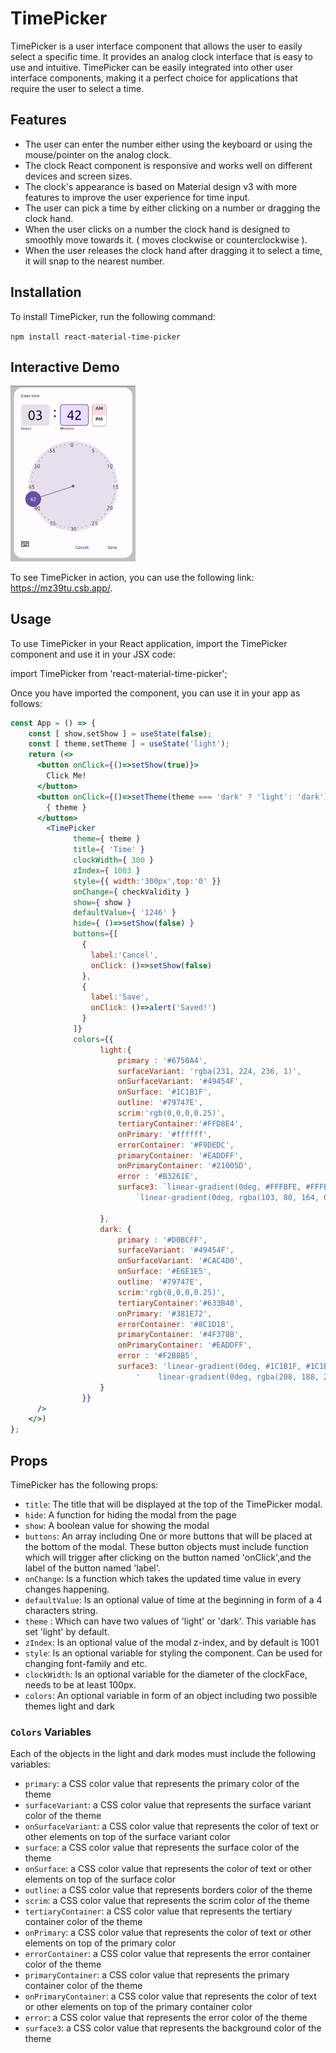 # TimePicker

TimePicker is a user interface component that allows the user to easily select a specific time. It provides an analog clock interface that is easy to use and intuitive. TimePicker can be easily integrated into other user interface components, making it a perfect choice for applications that require the user to select a time.

## Features

- The user can enter the number either using the keyboard or using the mouse/pointer on the analog clock.
- The clock React component is responsive and works well on different devices and screen sizes.
- The clock's appearance is based on Material design v3 with more features to improve the user experience for time input.
- The user can pick a time by either clicking on a number or dragging the clock hand.
- When the user clicks on a number the clock hand is designed to smoothly move towards it. ( moves clockwise or counterclockwise ).
- When the user releases the clock hand after dragging it to select a time, it will snap to the nearest number.

## Installation

To install TimePicker, run the following command:

`npm install react-material-time-picker`

## Interactive Demo
<img src="./imgs/demo.png" width="200" />

To see TimePicker in action, you can use the following link: https://mz39tu.csb.app/.

## Usage

To use TimePicker in your React application, import the TimePicker component and use it in your JSX code:

import TimePicker from 'react-material-time-picker';

Once you have imported the component, you can use it in your app as follows:

```jsx
const App = () => {
    const [ show,setShow ] = useState(false);
    const [ theme,setTheme ] = useState('light');
    return (<>
      <button onClick={()=>setShow(true)}>
        Click Me!
      </button>
      <button onClick={()=>setTheme(theme === 'dark' ? 'light': 'dark')}>
        { theme }
      </button>
        <TimePicker
              theme={ theme }
              title={ 'Time' }
              clockWidth={ 300 }
              zIndex={ 1003 }
              style={{ width:'300px',top:'0' }}
              onChange={ checkValidity }
              show={ show }
              defaultValue={ '1246' }
              hide={ ()=>setShow(false) }
              buttons={[
                {
                  label:'Cancel',
                  onClick: ()=>setShow(false)
                },
                {
                  label:'Save',
                  onClick: ()=>alert('Saved!')
                }
              ]}
              colors={{
                    light:{
                        primary : '#6750A4',
                        surfaceVariant: 'rgba(231, 224, 236, 1)',
                        onSurfaceVariant: '#49454F',
                        onSurface: '#1C1B1F',
                        outline: '#79747E',
                        scrim:'rgb(0,0,0,0.25)',
                        tertiaryContainer:'#FFD8E4',
                        onPrimary: '#ffffff',
                        errorContainer: '#F9DEDC',
                        primaryContainer: '#EADDFF',
                        onPrimaryContainer: '#21005D',
                        error : '#B3261E',
                        surface3: `linear-gradient(0deg, #FFFBFE, #FFFBFE),` +
                            `linear-gradient(0deg, rgba(103, 80, 164, 0.11), rgba(103, 80, 164, 0.11))`
            
                    },
                    dark: {
                        primary : '#D0BCFF',
                        surfaceVariant: '#49454F',
                        onSurfaceVariant: '#CAC4D0',
                        onSurface: '#E6E1E5',
                        outline: '#79747E',
                        scrim:'rgb(0,0,0,0.25)',
                        tertiaryContainer:'#633B48',
                        onPrimary: '#381E72',
                        errorContainer: '#8C1D18',
                        primaryContainer: '#4F378B',
                        onPrimaryContainer: '#EADDFF',
                        error : '#F2B8B5',
                        surface3: 'linear-gradient(0deg, #1C1B1F, #1C1B1F),' +
                            '    linear-gradient(0deg, rgba(208, 188, 255, 0.11), rgba(208, 188, 255, 0.11))'
                    }
                }}
      />
    </>)
};
```


## Props

TimePicker has the following props:

- `title`: The title that will be displayed at the top of the TimePicker modal.
- `hide`: A function for hiding the modal from the page
- `show`: A boolean value for showing the modal
- `buttons`: An array including One or more buttons that will be placed at the bottom of the modal. These button objects must include function which will trigger after clicking on the button named 'onClick',and the label of the button named 'label'.
- `onChange`: Is a function which takes the updated time value in every changes happening.
- `defaultValue`: Is an optional value of time at the beginning in form of a 4 characters string.
- `theme` : Which can have two values of 'light' or 'dark'. This variable has set 'light' by default.
- `zIndex`: Is an optional value of the modal z-index, and by default is 1001
- `style`: Is an optional variable for styling the component. Can be used for changing font-family and etc.
- `clockWidth`: Is an optional variable for the diameter of the clockFace, needs to be at least 100px. 
- `colors`: An optional variable in form of an object including two possible themes light and dark

### `Colors` Variables

Each of the objects in the light and dark modes must include the following variables:
- `primary`: a CSS color value that represents the primary color of the theme 
- `surfaceVariant`: a CSS color value that represents the surface variant color of the theme 
- `onSurfaceVariant`: a CSS color value that represents the color of text or other elements on top of the surface variant color
- `surface`: a CSS color value that represents the surface color of the theme
- `onSurface`: a CSS color value that represents the color of text or other elements on top of the surface color
- `outline`: a CSS color value that represents borders color of the theme
- `scrim`: a CSS color value that represents the scrim color of the theme
- `tertiaryContainer`: a CSS color value that represents the tertiary container color of the theme
- `onPrimary`: a CSS color value that represents the color of text or other elements on top of the primary color
- `errorContainer`: a CSS color value that represents the error container color of the theme
- `primaryContainer`: a CSS color value that represents the primary container color of the theme
- `onPrimaryContainer`: a CSS color value that represents the color of text or other elements on top of the primary container color
- `error`: a CSS color value that represents the error color of the theme
- `surface3`: a CSS color value that represents the background color of the theme


